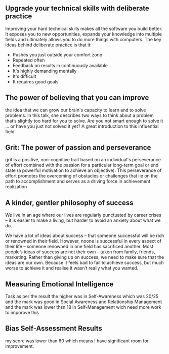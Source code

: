 
## Upgrade your technical skills with deliberate practice

Improving your hard technical skills makes all the software you build better. It exposes you to new opportunities, expands your knowledge into multiple fields and ultimately allows you to do more things with computers.
The key ideas behind deliberate practice is that it:

- Pushes you just outside your comfort zone
- Repeated often
- Feedback on results in continuously available
- It's highly demanding mentally
- It's difficult
- It requires good goals


## The power of believing that you can improve
 the idea that we can grow our brain's capacity to learn and to solve problems. In this talk, she describes two ways to think about a problem that’s slightly too hard for you to solve. Are you not smart enough to solve it … or have you just not solved it yet? A great introduction to this influential field.
 
 
 
 ## Grit: The power of passion and perseverance
 grit is a positive, non-cognitive trait based on an individual's perseverance of effort combined with the passion for a particular long-term goal or end state (a powerful motivation to achieve an objective). This perseverance of effort promotes the overcoming of obstacles or challenges that lie on the path to accomplishment and serves as a driving force in achievement realization
 
 ## A kinder, gentler philosophy of success
 We live in an age where our lives are regularly punctuated by career crises – it is easier to make a living, but harder to avoid an anxiety about what we do.
 
 We have a lot of ideas about success – that someone successful will be rich or renowned in their field. However, noone is successful in every aspect of their life – someone renowned in one field has sacrificed another. Most people’s ideas of success are not their own – taken from family, friends, marketing. Rather than giving up on success, we need to make sure that the ideas are our own. Because it feels bad to fail to achieve success, but much worse to achieve it and realise it wasn’t really what you wanted.
 
 ## Measuring Emotional Intelligence
Task
as per the result the higher was in Self-Awareness which was 20/25 and the mark was good in Social Awareness and Relationship Management   and the mark was lower thsn 18 in Self-Management wich need more  work to imporove this 


## Bias Self-Assessment Results

my score was lower than 60 which means I  have significant room for improvement. 
